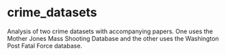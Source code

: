 # crime_datasets
Analysis of two crime datasets with accompanying papers. One uses the Mother Jones Mass Shooting Database and the other uses the Washington Post Fatal Force database.
